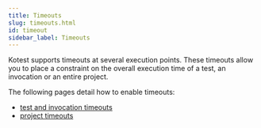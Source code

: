 ```yaml
---
title: Timeouts
slug: timeouts.html
id: timeout
sidebar_label: Timeouts
---
```


Kotest supports timeouts at several execution points.
These timeouts allow you to place a constraint on the overall execution time of a test, an invocation or an entire project.

The following pages detail how to enable timeouts:
  * [test and invocation timeouts](timeouts/test_timeouts.md)
  * [project timeouts](timeouts/project_timeout.md)
